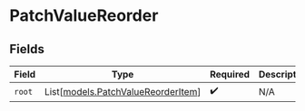 # PatchValueReorder


## Fields

| Field                                                                    | Type                                                                     | Required                                                                 | Description                                                              |
| ------------------------------------------------------------------------ | ------------------------------------------------------------------------ | ------------------------------------------------------------------------ | ------------------------------------------------------------------------ |
| `root`                                                                   | List[[models.PatchValueReorderItem](../models/patchvaluereorderitem.md)] | :heavy_check_mark:                                                       | N/A                                                                      |